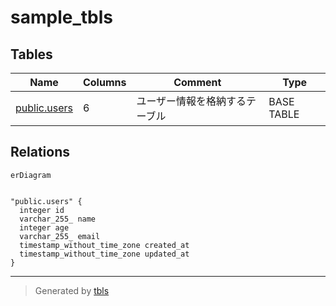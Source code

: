 # sample_tbls

## Tables

| Name | Columns | Comment | Type |
| ---- | ------- | ------- | ---- |
| [public.users](public.users.md) | 6 | ユーザー情報を格納するテーブル | BASE TABLE |

## Relations

```mermaid
erDiagram


"public.users" {
  integer id
  varchar_255_ name
  integer age
  varchar_255_ email
  timestamp_without_time_zone created_at
  timestamp_without_time_zone updated_at
}
```

---

> Generated by [tbls](https://github.com/k1LoW/tbls)
